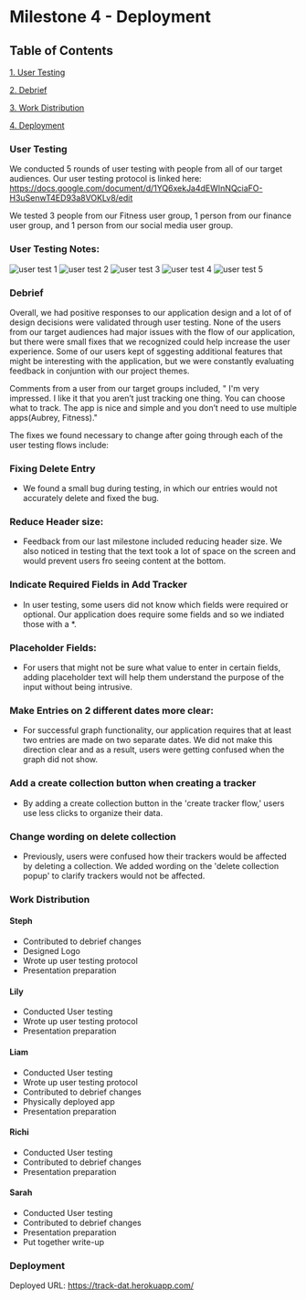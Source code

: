 # Milestone 4 - Deployment

## Table of Contents
[1. User Testing](#user-testing)

[2. Debrief](#debrief)

[3. Work Distribution](#work-distribution)

[4. Deployment](#deployment)


### User Testing

We conducted 5 rounds of user testing with people from all of our target audiences. 
Our user testing protocol is linked here: 
https://docs.google.com/document/d/1YQ6xekJa4dEWInNQciaFO-H3uSenwT4ED93a8VOKLv8/edit

We tested 3 people from our Fitness user group, 1 person from our finance user group, 
and 1 person from our social media user group. 

### User Testing Notes: 

![user test 1](img/lily-test.jpg)
![user test 2](img/steph-test.jpg)
![user test 3](img/sarah-test.jpg)
![user test 4](img/liam-test.jpg)
![user test 5](img/richi-test.jpg)

### Debrief

Overall, we had positive responses to our application design and a lot of of design decisions were validated 
through user testing. None of the users from our target audiences had major issues with the flow of our application, 
but there were small fixes that we recognized could help increase the user experience. 
Some of our users kept of sggesting additional features that might be interesting with the application, but
we were constantly evaluating feedback in conjuntion with our project themes. 

Comments from a user from our 
target groups included, " I'm very impressed. I like it that you aren’t just tracking one thing. 
You can choose what to track. The app is nice and simple and you don’t need to use multiple apps(Aubrey, Fitness)."

The fixes we found necessary to change after going through each of the user testing flows include:

### Fixing Delete Entry
* We found a small bug during testing, in which our entries would not accurately delete and fixed the bug. 
### Reduce Header size: 
* Feedback from our last milestone included reducing header size. We also noticed in 
testing that the text took a lot of space on the screen and would prevent users fro seeing content at the bottom. 
### Indicate Required Fields in Add Tracker
* In user testing, some users did not know which fields were required or optional. 
Our application does require some fields and so we indiated those with a *. 
### Placeholder Fields: 
* For users that might not be sure what value to enter in certain fields, adding placeholder
text will help them understand the purpose of the input without being intrusive. 
### Make Entries on 2 different dates more clear: 
* For successful graph functionality, our application requires that at least two entries
are made on two separate dates. We did not  make this direction clear and as a result, users were
getting confused when the graph did not show. 
### Add a create collection button when creating a tracker
* By adding a create collection button in the 'create tracker flow,' users use less clicks to organize their data. 
### Change wording on delete collection
* Previously, users were confused how their trackers would be affected by deleting a collection. 
We added wording on the 'delete collection popup' to clarify trackers would not be affected. 


### Work Distribution 

#### Steph
* Contributed to debrief changes
* Designed Logo
* Wrote up user testing protocol 
* Presentation preparation

#### Lily 
* Conducted User testing 
* Wrote up user testing protocol 
* Presentation preparation

#### Liam
* Conducted User testing 
* Wrote up user testing protocol 
* Contributed to debrief changes
* Physically deployed app 
* Presentation preparation

#### Richi
* Conducted User testing 
* Contributed to debrief changes
* Presentation preparation

#### Sarah
* Conducted User testing 
* Contributed to debrief changes
* Presentation preparation
* Put together write-up


### Deployment 

Deployed URL: https://track-dat.herokuapp.com/



